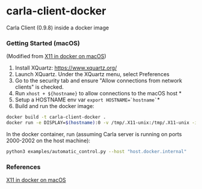 # carla-client-docker
Carla Client (0.9.8) inside a docker image

### Getting Started (macOS)

(Modified from [X11 in docker on macOS])

1. Install XQuartz: https://www.xquartz.org/
1. Launch XQuartz.  Under the XQuartz menu, select Preferences
1. Go to the security tab and ensure "Allow connections from network clients" is checked.
1. Run `xhost + ${hostname}` to allow connections to the macOS host *
1. Setup a HOSTNAME env var `` export HOSTNAME=`hostname` ``*
1. Build and run the docker image:
```bash
docker build -t carla-client-docker .
docker run -e DISPLAY=$(hostname):0 -v /tmp/.X11-unix:/tmp/.X11-unix -it carla-client-docker
```

In the docker container, run (assuming Carla server is running on ports 2000-2002 on the host machine):
```bash
python3 examples/automatic_control.py --host "host.docker.internal"
```

### References

[X11 in docker on macOS]

[X11 in docker on macOS]: https://gist.github.com/cschiewek/246a244ba23da8b9f0e7b11a68bf3285
